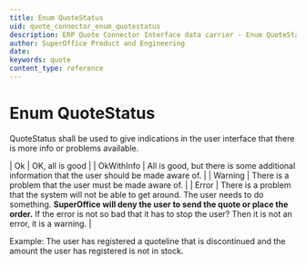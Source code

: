 ```yaml
---
title: Enum QuoteStatus
uid: quote_connector_enum_quotestatus
description: ERP Quote Connector Interface data carrier - Enum QuoteStatus
author: SuperOffice Product and Engineering
date:
keywords: quote
content_type: reference
---
```


# Enum QuoteStatus

QuoteStatus shall be used to give indications in the user interface that there is more info or problems available.

| Ok | OK, all is good |
| OkWithInfo | All is good, but there is some additional information that the user should be made aware of. |
| Warning | There is a problem that the user must be made aware of. |
| Error | There is a problem that the system will not be able to get around. The user needs to do something. **SuperOffice will deny the user to send the quote or place the order.** If the error is not so bad that it has to stop the user? Then it is not an error, it is a warning. |

Example: The user has registered a quoteline that is discontinued and the amount the user has registered is not in stock.
